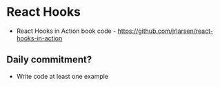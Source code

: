 # React Hooks

* React Hooks in Action book code - <https://github.com/jrlarsen/react-hooks-in-action>

## Daily commitment?

* Write code at least one example
